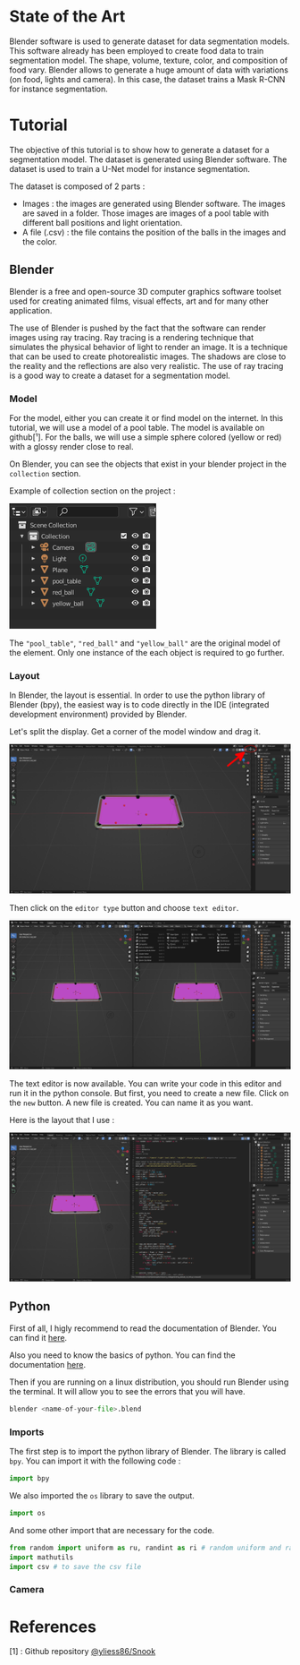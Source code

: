 # State of the Art

Blender software is used to generate dataset for data segmentation
models. This software already has been employed to create food data to train segmentation model. The shape, volume, texture, color, and
composition of food vary. Blender allows to generate a huge amount of
data with variations (on food, lights and camera). In this case, the dataset trains a Mask R-CNN for instance segmentation.

# Tutorial

The objective of this tutorial is to show how to generate a dataset for a segmentation model. The dataset is generated using Blender software. The dataset is used to train a U-Net model for instance segmentation.

The dataset is composed of 2 parts :
    
- Images : the images are generated using Blender software. The images are saved in a folder. Those images are images of a pool table with different ball positions and light orientation.
- A file (.csv) : the file contains the position of the balls in the images and the color.

## Blender

Blender is a free and open-source 3D computer graphics software toolset used for creating animated films, visual effects, art and for many other application.

The use of Blender is pushed by the fact that the software can render images using ray tracing. Ray tracing is a rendering technique that simulates the physical behavior of light to render an image. It is a technique that can be used to create photorealistic images. The shadows are close to the reality and the reflections are also very realistic. The use of ray tracing is a good way to create a dataset for a segmentation model.

### Model

For the model, either you can create it or find model on the internet. In this tutorial, we will use a model of a pool table. The model is available on github[¹]. For the balls, we will use a simple sphere colored (yellow or red) with a glossy render close to real.

On Blender, you can see the objects that exist in your blender project in the `collection` section.

Example of collection section on the project :

![example of collection section on the project](media/collection.png)

The `"pool_table"`, `"red_ball"` and `"yellow_ball"` are the original model of the element. Only one instance of the each object is required to go further. 

### Layout

In Blender, the layout is essential. In order to use the python library of Blender (bpy), the easiest way is to code directly in the IDE (integrated development environment) provided by Blender.

Let's split the display. Get a corner of the model window and drag it.

![split display](media/split_display.png)

Then click on the `editor type` button and choose `text editor`.

![editor type](media/editor_type.png)

The text editor is now available. You can write your code in this editor and run it in the python console. But first, you need to create a new file. Click on the `new` button.
A new file is created. You can name it as you want.

Here is the layout that I use :

![layout](media/layout.png)

## Python

First of all, I higly recommend to read the documentation of Blender. You can find it [here](https://docs.blender.org/api/current/). 

Also you need to know the basics of python. You can find the documentation [here](https://docs.python.org/3/).


Then if you are running on a linux distribution, you should run Blender using the terminal. It will allow you to see the errors that you will have.

```python
blender <name-of-your-file>.blend
```

### Imports

The first step is to import the python library of Blender. The library is called `bpy`. You can import it with the following code :

```python
import bpy
```

We also imported the `os` library to save the output.

```python
import os
```

And some other import that are necessary for the code.

```python
from random import uniform as ru, randint as ri # random uniform and random integer
import mathutils
import csv # to save the csv file
```
 


### Camera






# References

[1] : Github repository [@yliess86/Snook](https://github.com/yliess86/Snook)